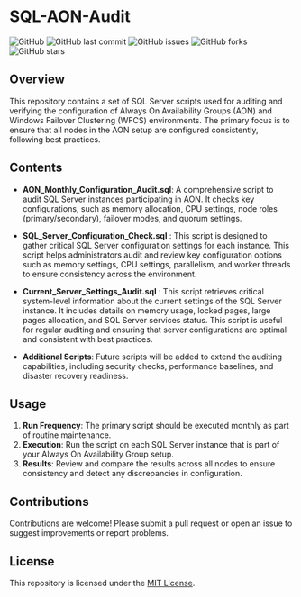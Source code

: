 # SQL-AON-Audit


![GitHub](https://img.shields.io/github/license/yourusername/SQL-AON-Audit)
![GitHub last commit](https://img.shields.io/github/last-commit/yourusername/SQL-AON-Audit)
![GitHub issues](https://img.shields.io/github/issues/yourusername/SQL-AON-Audit)
![GitHub forks](https://img.shields.io/github/forks/yourusername/SQL-AON-Audit?style=social)
![GitHub stars](https://img.shields.io/github/stars/yourusername/SQL-AON-Audit?style=social)

## Overview

This repository contains a set of SQL Server scripts used for auditing and verifying the configuration of Always On Availability Groups (AON) and Windows Failover Clustering (WFCS) environments. The primary focus is to ensure that all nodes in the AON setup are configured consistently, following best practices.

## Contents

- **AON_Monthly_Configuration_Audit.sql**: A comprehensive script to audit SQL Server instances participating in AON. It checks key configurations, such as memory allocation, CPU settings, node roles (primary/secondary), failover modes, and quorum settings.

  
-  **SQL_Server_Configuration_Check.sql** : This script is designed to gather critical SQL Server configuration settings for each instance. This script helps administrators audit and review key configuration options such as memory settings, CPU settings, parallelism, and worker threads to ensure consistency across the environment.

  
-   **Current_Server_Settings_Audit.sql** : This script retrieves critical system-level information about the current settings of the SQL Server instance. 
It includes details on memory usage, locked pages, large pages allocation, and SQL Server services status. This script is useful for regular auditing and ensuring that server configurations are optimal and consistent with best practices.


- **Additional Scripts**: Future scripts will be added to extend the auditing capabilities, including security checks, performance baselines, and disaster recovery readiness.

## Usage

1. **Run Frequency**: The primary script should be executed monthly as part of routine maintenance.
2. **Execution**: Run the script on each SQL Server instance that is part of your Always On Availability Group setup.
3. **Results**: Review and compare the results across all nodes to ensure consistency and detect any discrepancies in configuration.

## Contributions

Contributions are welcome! Please submit a pull request or open an issue to suggest improvements or report problems.

## License

This repository is licensed under the [MIT License](LICENSE).

